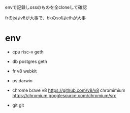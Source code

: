 envで記録しossのものを全cloneして確認

frのjsはv8が大事で、bkのsolはethが大事
# env

- cpu
risc-v
geth

- db 
postgres
geth

- fr
v8
webkit

- os
darwin

- chrome
brave
v8 https://github.com/v8/v8
chromimium https://chromium.googlesource.com/chromium/src

- git
git
